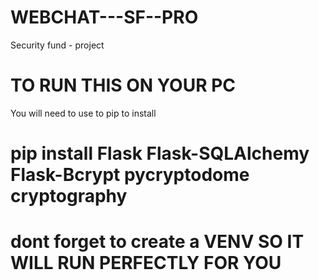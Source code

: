 # WEBCHAT---SF--PRO
 Security fund - project 

# TO RUN THIS ON YOUR PC

You will need to use to pip to install

# pip install Flask Flask-SQLAlchemy Flask-Bcrypt pycryptodome cryptography
# dont forget to create a VENV SO IT WILL RUN PERFECTLY FOR YOU
